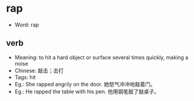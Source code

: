 # rap

- Word: rap

## verb

- Meaning: to hit a hard object or surface several times quickly, making a noise
- Chinese: 敲击；击打
- Tags: hit
- Eg.: She rapped angrily on the door. 她怒气冲冲地敲着门。
- Eg.: He rapped the table with his pen. 他用钢笔敲了敲桌子。

